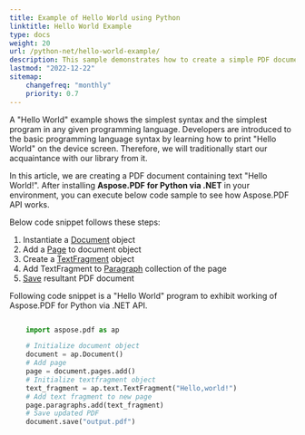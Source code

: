 ```yaml
---
title: Example of Hello World using Python
linktitle: Hello World Example
type: docs
weight: 20
url: /python-net/hello-world-example/
description: This sample demonstrates how to create a simple PDF document with text Hello World using Aspose.PDF for Python via .NET.
lastmod: "2022-12-22"
sitemap:
    changefreq: "monthly"
    priority: 0.7
---
```


A "Hello World" example shows the simplest syntax and the simplest program in any given programming language. Developers are introduced to the basic programming language syntax by learning how to print "Hello World" on the device screen. Therefore, we will traditionally start our acquaintance with our library from it.

In this article, we are creating a PDF document containing text "Hello World!". After installing **Aspose.PDF for Python via .NET** in your environment, you can execute below code sample to see how Aspose.PDF API works.

Below code snippet follows these steps:

1. Instantiate a [Document](https://reference.aspose.com/pdf/python-net/aspose.pdf/document/) object
1. Add a [Page](https://reference.aspose.com/pdf/python-net/aspose.pdf/page/) to document object
1. Create a [TextFragment](https://reference.aspose.com/pdf/python-net/aspose.pdf.text/textfragment/) object
1. Add TextFragment to [Paragraph](https://reference.aspose.com/pdf/python-net/aspose.pdf/page/#properties) collection of the page
1. [Save](https://reference.aspose.com/pdf/python-net/aspose.pdf/document/#methods) resultant PDF document

Following code snippet is a "Hello World" program to exhibit working of Aspose.PDF for Python via .NET API.

```python

    import aspose.pdf as ap

    # Initialize document object
    document = ap.Document()
    # Add page
    page = document.pages.add()
    # Initialize textfragment object
    text_fragment = ap.text.TextFragment("Hello,world!")
    # Add text fragment to new page
    page.paragraphs.add(text_fragment)
    # Save updated PDF
    document.save("output.pdf")
```
